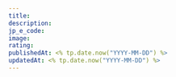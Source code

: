 ```yaml
---
title: 
description: 
jp_e_code: 
image: 
rating: 
publishedAt: <% tp.date.now("YYYY-MM-DD") %>
updatedAt: <% tp.date.now("YYYY-MM-DD") %>
---
```

